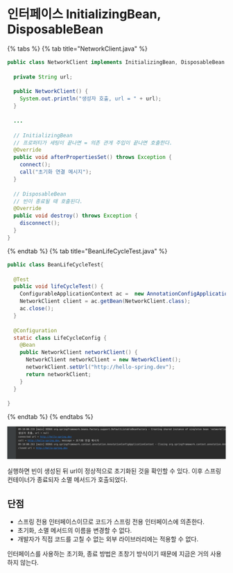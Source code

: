# 인터페이스 InitializingBean, DisposableBean

{% tabs %} {% tab title="NetworkClient.java" %}

```java
public class NetworkClient implements InitializingBean, DisposableBean {

  private String url;

  public NetworkClient() {
    System.out.println("생성자 호출, url = " + url);
  }

  ...

  // InitializingBean
  // 프로퍼티가 세팅이 끝나면 = 의존 관게 주입이 끝나면 호출한다.
  @Override
  public void afterPropertiesSet() throws Exception {
    connect();
    call("초기화 연결 메시지");
  }

  // DisposableBean
  // 빈이 종료될 때 호출된다.
  @Override
  public void destroy() throws Exception {
    disconnect();
  }
}

```

{% endtab %} {% tab title="BeanLifeCycleTest.java" %}

```java
public class BeanLifeCycleTest{

  @Test
  public void lifeCycleTest() {
    ConfigurableApplicationContext ac =  new AnnotationConfigApplicationContext(LifeCycleConfig.class);
    NetworkClient client = ac.getBean(NetworkClient.class);
    ac.close();
  }

  @Configuration
  static class LifeCycleConfig {
    @Bean
    public NetworkClient networkClient() {
      NetworkClient networkClient = new NetworkClient();
      networkClient.setUrl("http://hello-spring.dev");
      return networkClient;
    }
  }

}
```

{% endtab %} {% endtabs %}

![](../../.gitbook/assets/kimyounghan-spring-core-principle/08/screenshot%202021-04-13%20오전%209.13.02.png)

실행하면 빈이 생성된 뒤 url이 정상적으로 초기화된 것을 확인할 수 있다. 이후 스프링 컨테이너가 종료되자 소멸 메서드가 호출되었다.

## 단점

- 스프링 전용 인터페이스이므로 코드가 스프링 전용 인터페이스에 의존한다.
- 초기화, 소멸 메서드의 이름을 변경할 수 없다.
- 개발자가 직접 코드를 고칠 수 없는 외부 라이브러리에는 적용할 수 없다.

인터페이스를 사용하는 초기화, 종료 방법은 초창기 방식이기 때문에 지금은 거의 사용하지 않는다.